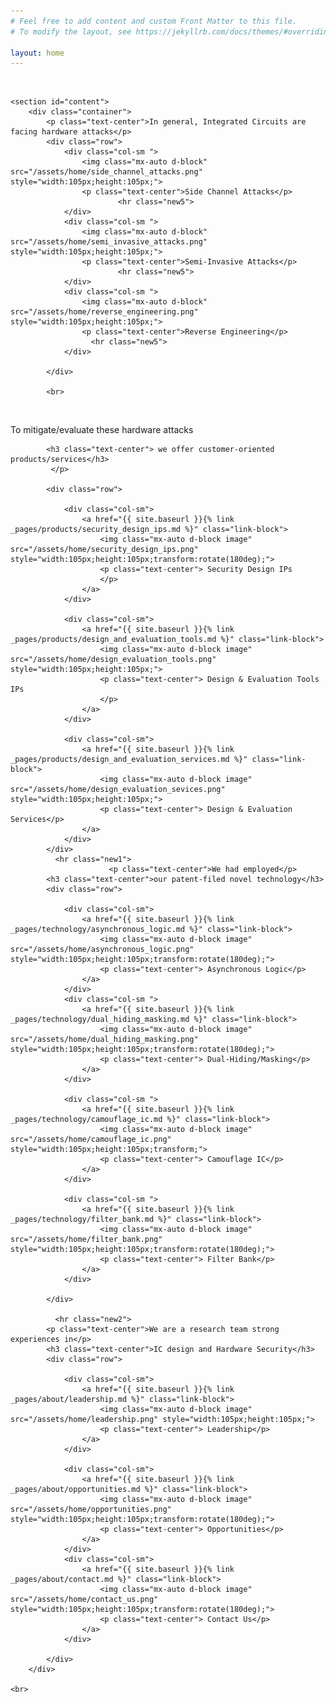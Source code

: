```yaml
---
# Feel free to add content and custom Front Matter to this file.
# To modify the layout, see https://jekyllrb.com/docs/themes/#overriding-theme-defaults

layout: home
---
```


<div>
<content>
</content>
</div>
<div>
<content>
</content>
</div>
<br>
<section id="content">

    <section id="content">
        <div class="container">
            <p class="text-center">In general, Integrated Circuits are facing hardware attacks</p>
            <div class="row">
                <div class="col-sm ">
                    <img class="mx-auto d-block" src="/assets/home/side_channel_attacks.png" style="width:105px;height:105px;">
                    <p class="text-center">Side Channel Attacks</p>
                            <hr class="new5">
                </div>
                <div class="col-sm ">
                    <img class="mx-auto d-block" src="/assets/home/semi_invasive_attacks.png" style="width:105px;height:105px;">
                    <p class="text-center">Semi-Invasive Attacks</p>
                            <hr class="new5">
                </div>
                <div class="col-sm ">
                    <img class="mx-auto d-block" src="/assets/home/reverse_engineering.png" style="width:105px;height:105px;">
                    <p class="text-center">Reverse Engineering</p>
                      <hr class="new5">
                </div>

            </div>

            <br>

<br>
            <p class="text-center">To mitigate/evaluate these hardware attacks
            
            <h3 class="text-center"> we offer customer-oriented products/services</h3>
             </p>

            <div class="row">

                <div class="col-sm">
                    <a href="{{ site.baseurl }}{% link _pages/products/security_design_ips.md %}" class="link-block">
                        <img class="mx-auto d-block image" src="/assets/home/security_design_ips.png" style="width:105px;height:105px;transform:rotate(180deg);">
                        <p class="text-center"> Security Design IPs
                        </p>
                    </a>
                </div>

                <div class="col-sm">
                    <a href="{{ site.baseurl }}{% link _pages/products/design_and_evaluation_tools.md %}" class="link-block">
                        <img class="mx-auto d-block image" src="/assets/home/design_evaluation_tools.png" style="width:105px;height:105px;">
                        <p class="text-center"> Design & Evaluation Tools IPs
                        </p>
                    </a>
                </div>

                <div class="col-sm">
                    <a href="{{ site.baseurl }}{% link _pages/products/design_and_evaluation_services.md %}" class="link-block">
                        <img class="mx-auto d-block image" src="/assets/home/design_evaluation_sevices.png" style="width:105px;height:105px;">
                        <p class="text-center"> Design & Evaluation Services</p>
                    </a>
                </div>
            </div>
              <hr class="new1">
                          <p class="text-center">We had employed</p>
            <h3 class="text-center">our patent-filed novel technology</h3>
            <div class="row">

                <div class="col-sm">
                    <a href="{{ site.baseurl }}{% link _pages/technology/asynchronous_logic.md %}" class="link-block">
                        <img class="mx-auto d-block image" src="/assets/home/asynchronous_logic.png" style="width:105px;height:105px;transform:rotate(180deg);">
                        <p class="text-center"> Asynchronous Logic</p>
                    </a>
                </div>
                <div class="col-sm ">
                    <a href="{{ site.baseurl }}{% link _pages/technology/dual_hiding_masking.md %}" class="link-block">
                        <img class="mx-auto d-block image" src="/assets/home/dual_hiding_masking.png" style="width:105px;height:105px;transform:rotate(180deg);">
                        <p class="text-center"> Dual-Hiding/Masking</p>
                    </a>
                </div>

                <div class="col-sm ">
                    <a href="{{ site.baseurl }}{% link _pages/technology/camouflage_ic.md %}" class="link-block">
                        <img class="mx-auto d-block image" src="/assets/home/camouflage_ic.png" style="width:105px;height:105px;transform;">
                        <p class="text-center"> Camouflage IC</p>
                    </a>
                </div>

                <div class="col-sm ">
                    <a href="{{ site.baseurl }}{% link _pages/technology/filter_bank.md %}" class="link-block">
                        <img class="mx-auto d-block image" src="/assets/home/filter_bank.png" style="width:105px;height:105px;transform:rotate(180deg);">
                        <p class="text-center"> Filter Bank</p>
                    </a>
                </div>

            </div>

              <hr class="new2">
            <p class="text-center">We are a research team strong experiences in</p>
            <h3 class="text-center">IC design and Hardware Security</h3>
            <div class="row">

                <div class="col-sm">
                    <a href="{{ site.baseurl }}{% link _pages/about/leadership.md %}" class="link-block">
                        <img class="mx-auto d-block image" src="/assets/home/leadership.png" style="width:105px;height:105px;">
                        <p class="text-center"> Leadership</p>
                    </a>
                </div>

                <div class="col-sm">
                    <a href="{{ site.baseurl }}{% link _pages/about/opportunities.md %}" class="link-block">
                        <img class="mx-auto d-block image" src="/assets/home/opportunities.png" style="width:105px;height:105px;transform:rotate(180deg);">
                        <p class="text-center"> Opportunities</p>
                    </a>
                </div>
                <div class="col-sm">
                    <a href="{{ site.baseurl }}{% link _pages/about/contact.md %}" class="link-block">
                        <img class="mx-auto d-block image" src="/assets/home/contact_us.png" style="width:105px;height:105px;transform:rotate(180deg);">
                        <p class="text-center"> Contact Us</p>
                    </a>
                </div>

            </div>
        </div>

    <br>

<br>
    </section>
